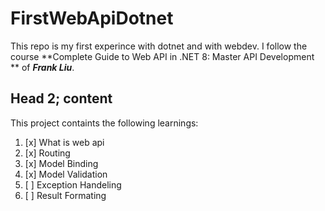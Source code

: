 # FirstWebApiDotnet

This repo is my first experince with dotnet and with webdev.
I follow the course **Complete Guide to Web API in .NET 8: Master API Development
** of ***Frank Liu***.

## Head 2; content
This project containts the following learnings:
1. [x] What is web api
2. [x] Routing
3. [x] Model Binding
4. [x] Model Validation
5. [ ] Exception Handeling
6. [ ] Result Formating

